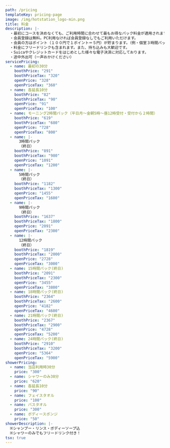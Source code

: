 ```yaml
---
path: /pricing
templateKey: pricing-page
image: /img/hotstation_logo-min.png
title: 料金
description: |-
  ・最初にコースを決めなくても、ご利用時間に合わせて最もお得なパック料金が適用されます！！
  ・会員登録は無料。PC利用なければ会員登録なしでもご利用いただけます。
  ・会員の方はポイント（１００円で１ポイント＝５円）が貯まります。（例・個室３時間パックで５５円分！スゴイ！）
  ・料金にフリードリンクも含まれます。また、持ち込みも大歓迎です。
  ・Suicaやクレジットカードをはじめとした様々な電子決済に対応しております。
  ・途中外出可（一声おかけください）
servicePricing:
  - name: 最初の30分
    boothPrice: "291"
    boothPriceTax: "320"
    openPrice: "328"
    openPriceTax: "360"
  - name: 各延長10分
    boothPrice: "82"
    boothPriceTax: "90"
    openPrice: "91"
    openPriceTax: "100"
  - name: モーニング2時間パック（平日月～金朝5時～昼12時受付・受付から２時間）
    boothPrice: "619"
    boothPriceTax: "680"
    openPrice: "728"
    openPriceTax: "800"
  - name: |-
      3時間パック
      （終日）
    boothPrice: "891"
    boothPriceTax: "980"
    openPrice: "1091"
    openPriceTax: "1200"
  - name: |-
      5時間パック
      （終日）
    boothPrice: "1182"
    boothPriceTax: "1300"
    openPrice: "1455"
    openPriceTax: "1600"
  - name: |-
      9時間パック
      （終日）
    boothPrice: "1637"
    boothPriceTax: "1800"
    openPrice: "2091"
    openPriceTax: "2300"
  - name: |-
      12時間パック
      （終日）
    boothPrice: "1819"
    boothPriceTax: "2000"
    openPrice: "2728"
    openPriceTax: "3000"
  - name: 15時間パック(終日)
    boothPrice: "2091"
    boothPriceTax: "2300"
    openPrice: "3455"
    openPriceTax: "3800"
  - name: 18時間パック(終日)
    boothPrice: "2364"
    boothPriceTax: "2600"
    openPrice: "4182"
    openPriceTax: "4600"
  - name: 21時間パック(終日)
    boothPrice: "2367"
    boothPriceTax: "2900"
    openPrice: "4728"
    openPriceTax: "5200"
  - name: 24時間パック(終日)
    boothPrice: "2910"
    boothPriceTax: "3200"
    openPrice: "5364"
    openPriceTax: "5900"
showerPricing:
  - name: 当店利用時30分
    price: "300"
  - name: シャワーのみ30分
    price: "620"
  - name: 各延長10分
    price: "90"
  - name: フェイスタオル
    price: "100"
  - name: バスタオル
    price: "300"
  - name: ボディースポンジ
    price: "50"
showerDescription: |-
  ※シャンプー・リンス・ボディーソープ込
  ※シャワーのみでもフリードリンク付き！
tsx: true
---
```

